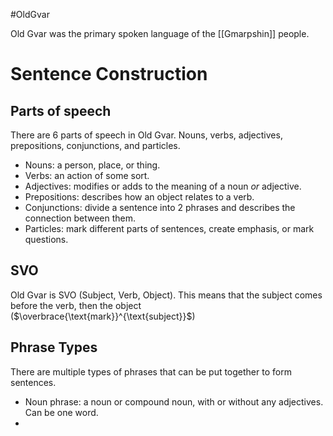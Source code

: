 #OldGvar

Old Gvar was the primary spoken language of the [[Gmarpshin]] people.


# Sentence Construction
## Parts of speech
There are 6 parts of speech in Old Gvar. Nouns, verbs, adjectives, prepositions, conjunctions, and particles.
- Nouns: a person, place, or thing.
- Verbs: an action of some sort.
- Adjectives: modifies or adds to the meaning of a noun *or* adjective.
- Prepositions: describes how an object relates to a verb.
- Conjunctions:  divide a sentence into 2 phrases and describes the connection between them.
- Particles: mark different parts of sentences, create emphasis, or mark questions.
## SVO
Old Gvar is SVO (Subject, Verb, Object). This means that the subject comes before the verb, then the object ($\overbrace{\text{mark}}^{\text{subject}}$)
## Phrase Types
There are multiple types of phrases that can be put together to form sentences.
- Noun phrase: a noun or compound noun, with or without any adjectives. Can be one word.
- 